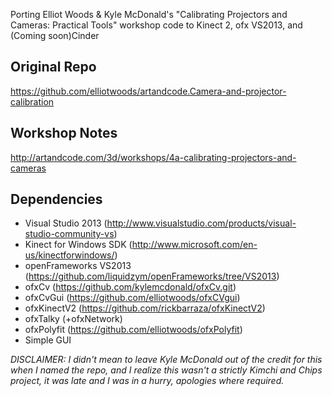 Porting Elliot Woods & Kyle McDonald's "Calibrating Projectors and Cameras: Practical Tools" workshop code to Kinect 2, ofx VS2013, and (Coming soon)Cinder

## Original Repo

https://github.com/elliotwoods/artandcode.Camera-and-projector-calibration

## Workshop Notes

http://artandcode.com/3d/workshops/4a-calibrating-projectors-and-cameras

## Dependencies
* Visual Studio 2013 (http://www.visualstudio.com/products/visual-studio-community-vs)
* Kinect for Windows SDK (http://www.microsoft.com/en-us/kinectforwindows/)
* openFrameworks VS2013 (https://github.com/liquidzym/openFrameworks/tree/VS2013)
* ofxCv (https://github.com/kylemcdonald/ofxCv.git)
* ofxCvGui (https://github.com/elliotwoods/ofxCVgui)
* ofxKinectV2 (https://github.com/rickbarraza/ofxKinectV2)
* ofxTalky (+ofxNetwork)
* ofxPolyfit (https://github.com/elliotwoods/ofxPolyfit)
* Simple GUI

_DISCLAIMER: I didn't mean to leave Kyle McDonald out of the credit for this when I named the repo, and I realize this wasn't a strictly Kimchi and Chips project, it was late and I was in a hurry, apologies where required._

